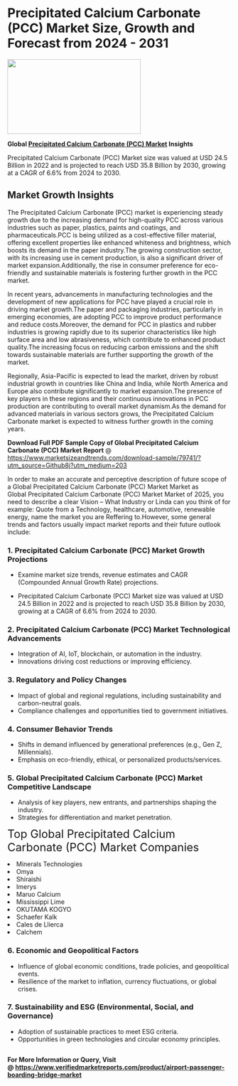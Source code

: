 <H1>Precipitated Calcium Carbonate (PCC) Market Size, Growth and Forecast from 2024 - 2031</H1><img class="aligncenter size-medium wp-image-584254" src="https://thirdeyenews.in/wp-content/uploads/2024/09/Global-Market-Research-300x168.jpeg" alt="" width="300" height="168" /><p><strong>Global&nbsp;<a href="https://www.marketsizeandtrends.com/download-sample/79741/?utm_source=Github8j?utm_medium=203">Precipitated Calcium Carbonate (PCC) Market</a> Insights</strong></p><p>Precipitated Calcium Carbonate (PCC) Market size was valued at USD 24.5 Billion in 2022 and is projected to reach USD 35.8 Billion by 2030, growing at a CAGR of 6.6% from 2024 to 2030.</p><p><h2>Market Growth Insights</h2> <p>The Precipitated Calcium Carbonate (PCC) market is experiencing steady growth due to the increasing demand for high-quality PCC across various industries such as paper, plastics, paints and coatings, and pharmaceuticals.PCC is being utilized as a cost-effective filler material, offering excellent properties like enhanced whiteness and brightness, which boosts its demand in the paper industry.The growing construction sector, with its increasing use in cement production, is also a significant driver of market expansion.Additionally, the rise in consumer preference for eco-friendly and sustainable materials is fostering further growth in the PCC market.</p> <p>In recent years, advancements in manufacturing technologies and the development of new applications for PCC have played a crucial role in driving market growth.The paper and packaging industries, particularly in emerging economies, are adopting PCC to improve product performance and reduce costs.Moreover, the demand for PCC in plastics and rubber industries is growing rapidly due to its superior characteristics like high surface area and low abrasiveness, which contribute to enhanced product quality.The increasing focus on reducing carbon emissions and the shift towards sustainable materials are further supporting the growth of the market.</p> <p>Regionally, Asia-Pacific is expected to lead the market, driven by robust industrial growth in countries like China and India, while North America and Europe also contribute significantly to market expansion.The presence of key players in these regions and their continuous innovations in PCC production are contributing to overall market dynamism.As the demand for advanced materials in various sectors grows, the Precipitated Calcium Carbonate market is expected to witness further growth in the coming years.</p> <p><span class=""><strong>Download Full PDF Sample Copy of Global Precipitated Calcium Carbonate (PCC) Market Report</strong> @ <a href="https://www.marketsizeandtrends.com/download-sample/79741/?utm_source=Github8j?utm_medium=203" target="_blank">https://www.marketsizeandtrends.com/download-sample/79741/?utm_source=Github8j?utm_medium=203</a></span></p><p>In order to make an accurate and perceptive description of future scope of a Global&nbsp;Precipitated Calcium Carbonate (PCC) Market Market as Global&nbsp;Precipitated Calcium Carbonate (PCC) Market Market of 2025, you need to describe a clear Vision &ndash; What Industry or Linda can you think of for example: Quote from a Technology, healthcare, automotive, renewable energy, name the market you are Reffering to.However, some general trends and factors usually impact market reports and their future outlook include:</p><h3>1.&nbsp;<strong>Precipitated Calcium Carbonate (PCC) Market Growth Projections</strong></h3><ul><li>Examine market size trends, revenue estimates and CAGR (Compounded Annual Growth Rate) projections.</li><li><p>Precipitated Calcium Carbonate (PCC) Market size was valued at USD 24.5 Billion in 2022 and is projected to reach USD 35.8 Billion by 2030, growing at a CAGR of 6.6% from 2024 to 2030.</p></li></ul><h3>2.&nbsp;<strong>Precipitated Calcium Carbonate (PCC) Market Technological Advancements</strong></h3><ul><li>Integration of AI, IoT, blockchain, or automation in the industry.</li><li>Innovations driving cost reductions or improving efficiency.</li></ul><h3>3.&nbsp;<strong>Regulatory and Policy Changes</strong></h3><ul><li>Impact of global and regional regulations, including sustainability and carbon-neutral goals.</li><li>Compliance challenges and opportunities tied to government initiatives.</li></ul><h3>4.&nbsp;<strong>Consumer Behavior Trends</strong></h3><ul><li>Shifts in demand influenced by generational preferences (e.g., Gen Z, Millennials).</li><li>Emphasis on eco-friendly, ethical, or personalized products/services.</li></ul><h3>5.&nbsp;<strong>Global Precipitated Calcium Carbonate (PCC) Market Competitive Landscape</strong></h3><ul><li>Analysis of key players, new entrants, and partnerships shaping the industry.</li><li>Strategies for differentiation and market penetration.</li></ul><p data-pm-slice="1 1 []"><span style="color: inherit; font-family: inherit; font-size: 25px;">Top Global Precipitated Calcium Carbonate (PCC) Market Companies</span></p><div class="" data-test-id=""><p><li>Minerals Technologies</li><li> Omya</li><li> Shiraishi</li><li> Imerys</li><li> Maruo Calcium</li><li> Mississippi Lime</li><li> OKUTAMA KOGYO</li><li> Schaefer Kalk</li><li> Cales de Llierca</li><li> Calchem</li></p></div><h3>6.&nbsp;<strong>Economic and Geopolitical Factors</strong></h3><ul><li>Influence of global economic conditions, trade policies, and geopolitical events.</li><li>Resilience of the market to inflation, currency fluctuations, or global crises.</li></ul><h3>7.&nbsp;<strong>Sustainability and ESG (Environmental, Social, and Governance)</strong></h3><ul><li>Adoption of sustainable practices to meet ESG criteria.</li><li>Opportunities in green technologies and circular economy principles.</li></ul><h2><strong style="font-size: 14px;">For More Information or Query, Visit @&nbsp;</strong><a style="background-color: #ffffff; font-size: 14px;" href="https://www.marketsizeandtrends.com/report/precipitated-calcium-carbonate-pcc-market/" target="_blank">https://www.verifiedmarketreports.com/product/airport-passenger-boarding-bridge-market</a></h2>